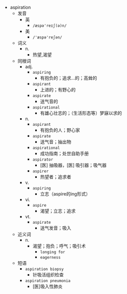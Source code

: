 - aspiration
  - 发音
    - 英
      - `/æspə'reɪʃ(ə)n/`
    - 美
      - `/'æspə'reʃən/`
  - 词义
    - n.
      - 热望,渴望
  - 同根词
    - adj.
      - `aspiring`
        - 有抱负的；追求…的；高耸的
      - `aspirant`
        - 上进的；有野心的
      - `aspirate`
        - 送气音的
      - `aspirational`
        - 有雄心壮志的；（生活形态等）梦寐以求的
    - n.
      - `aspirant`
        - 有抱负的人；野心家
      - `aspirate`
        - 送气音；抽出物
      - `aspirational`
        - 成功指南；处世自助手册
      - `aspirator`
        - [医] 抽吸器，[医] 吸引器；吸气器
      - `aspirer`
        - 热望者；追求者
    - v.
      - `aspiring`
        - 立志（aspire的ing形式）
    - vi.
      - `aspire`
        - 渴望；立志；追求
    - vt.
      - `aspirate`
        - 送气发音；吸入
  - 近义词
    - n.
      - 渴望；抱负；呼气；吸引术
        - `longing for`
        - `eagerness`
  - 短语
    - `aspiration biopsy`
      - 针吸活组织检查 
    - `aspiration pneumonia`
      - [医]吸入性肺炎 
